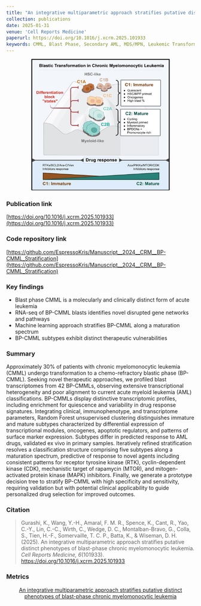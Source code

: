 ```yaml
---
title: "An integrative multiparametric approach stratifies putative distinct phenotypes of blast phase chronic myelomonocytic leukemia"
collection: publications
date: 2025-01-31
venue: 'Cell Reports Medicine'
paperurl: https://doi.org/10.1016/j.xcrm.2025.101933
keywords: CMML, Blast Phase, Secondary AML, MDS/MPN, Leukemic Transformation, Leukemia
---
```

<div style="text-align: center;">
  <img src="https://raw.githubusercontent.com/EspressoKris/Portfolio/master/images/GraphicalAbstracts/2025_CRM_Gurashi.jpg" alt="Graphical Abstract" style="width: 370px; height: 350px;">
</div>

### Publication link
[https://doi.org/10.1016/j.xcrm.2025.101933](https://doi.org/10.1016/j.xcrm.2025.101933)

### Code repository link
[https://github.com/EspressoKris/Manuscript__2024__CRM__BP-CMML_Stratification](https://github.com/EspressoKris/Manuscript__2024__CRM__BP-CMML_Stratification)

### Key findings
- Blast phase CMML is a molecularly and clinically distinct form of acute leukemia
- RNA-seq of BP-CMML blasts identifies novel disrupted gene networks and pathways
- Machine learning approach stratifies BP-CMML along a maturation spectrum
- BP-CMML subtypes exhibit distinct therapeutic vulnerabilities  

### Summary
Approximately 30% of patients with chronic myelomonocytic leukemia (CMML) undergo transformation to a chemo-refractory blastic phase (BP-CMML). Seeking novel therapeutic approaches, we profiled blast transcriptomes from 42 BP-CMMLs, observing extensive transcriptional heterogeneity and poor alignment to current acute myeloid leukemia (AML) classifications. BP-CMMLs display distinctive transcriptomic profiles, including enrichment for quiescence and variability in drug response signatures. Integrating clinical, immunophenotype, and transcriptome parameters, Random Forest unsupervised clustering distinguishes immature and mature subtypes characterized by differential expression of transcriptional modules, oncogenes, apoptotic regulators, and patterns of surface marker expression. Subtypes differ in predicted response to AML drugs, validated ex vivo in primary samples. Iteratively refined stratification resolves a classification structure comprising five subtypes along a maturation spectrum, predictive of response to novel agents including consistent patterns for receptor tyrosine kinase (RTK), cyclin-dependent kinase (CDK), mechanistic target of rapamycin (MTOR), and mitogen-activated protein kinase (MAPK) inhibitors. Finally, we generate a prototype decision tree to stratify BP-CMML with high specificity and sensitivity, requiring validation but with potential clinical applicability to guide personalized drug selection for improved outcomes.  

### Citation
> Gurashi, K., Wang, Y.-H., Amaral, F. M. R., Spence, K., Cant, R., Yao, C.-Y., Lin, C.-C., Wirth, C., Wedge, D. C., Montalban-Bravo, G., Colla, S., Tien, H.-F., Somervaille, T. C. P., Batta, K., & Wiseman, D. H. (2025). An integrative multiparametric approach stratifies putative distinct phenotypes of blast-phase chronic myelomonocytic leukemia. *Cell Reports Medicine, 6*(101933). https://doi.org/10.1016/j.xcrm.2025.101933

### Metrics
<div style="text-align: center;">
  <a href="https://plu.mx/plum/a/?doi=10.1371/j.xcrm.2025.101933" data-hide-print="true" class="plumx-details plum-bigben-theme" data-site="plum" data-hide-when-empty="true" data-no-link="true" data-pass-hidden-categories="true" data-hide-mentions="true" data-hide-socialmedia="false">An integrative multiparametric approach stratifies putative distinct phenotypes of blast-phase chronic myelomonocytic leukemia</a>
</div>
